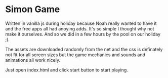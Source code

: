 # Simon Game

Written in vanilla js during holiday because Noah really wanted to have it and the free apps all had anoying adds.
It's so simple I thought why not make it ourselves. And so we did in a few hours by the pool on our holiday ;).

The assets are downloaded randomly from the net and the css is definately not fit for all screen sizes but the game mechanics and sounds
and animations all work nicely. 

Just open index.html and click start button to start playing.


